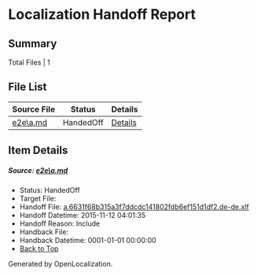 # <a name='report-top'></a> Localization Handoff Report

## Summary
 Total Files | 1

## File List
 Source File | Status | Details 
 ----------- | ------ | ------- 
 [e2e\a.md](https://github.com/OpenLocalizationTest/oltest/blob/39db2126828afb7cde32f8d42ba41f7069431545/e2e/a.md) | HandedOff | [Details](#7665c3808d49b619952ebc8b442077745bb847881)

## Item Details
##### <a name='7665c3808d49b619952ebc8b442077745bb847881'></a> Source: [e2e\a.md](https://github.com/OpenLocalizationTest/oltest/blob/39db2126828afb7cde32f8d42ba41f7069431545/e2e/a.md)
* Status: HandedOff
* Target File: 
* Handoff File: [a.6631f68b315a3f7ddcdc141802fdb6ef151d1df2.de-de.xlf](https://github.com/OpenLocalizationTestOrg/olhandoff/blob/c4e238db35658ba6dcd0fd63b4a4ec3d74e6e437/ol-handoff/OpenLocalizationTestOrg/oltest.de-de/yanz/a.6631f68b315a3f7ddcdc141802fdb6ef151d1df2.de-de.xlf)
* Handoff Datetime: 2015-11-12 04:01:35
* Handoff Reason: Include
* Handback File: 
* Handback Datetime: 0001-01-01 00:00:00
* [Back to Top](#report-top)


Generated by OpenLocalization.
